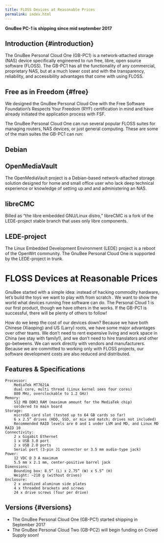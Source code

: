 ```yaml
---
title: FLOSS Devices at Reasonable Prices
permalink: index.html
---
```


**GnuBee PC-1 is shipping since mid september 2017**


Introduction {#introduction}
----------

The GnuBee Personal Cloud One (GB-PC1) is a network-attached storage (NAS) device specifically engineered to run free, libre, open source software (FLOSS). The GB-PC1 has all the functionality of any commercial, proprietary NAS, but at a much lower cost and with the transparency, reliability, and accessibility advantages that come with using FLOSS.


Free as in Freedom {#free}
----------------------------

We designed the GnuBee Personal Cloud One with the Free Software Foundation’s Respects Your Freedom (RYF) certification in mind and have already initiated the application process with FSF.

The GnuBee Personal Cloud One can run several popular FLOSS suites for managing routers, NAS devices, or just general computing. These are some of the main suites the GB-PC1 can run:

## Debian

## OpenMediaVault

The OpenMediaVault project is a Debian-based network-attached storage solution designed for home and small office user who lack deep technical experience or knowledge of setting up and and administering an NAS.

## libreCMC

Billed as “the libre embedded GNU/Linux distro,” libreCMC is a fork of the LEDE-project stable branch that uses only libre components.

## LEDE-project

The Linux Embedded Development Environment (LEDE) project is a reboot of the OpenWrt community.
The GnuBee Personal Cloud One is supported by the LEDE-project in trunk.

# FLOSS Devices at Reasonable Prices

GnuBee started with a simple idea: instead of hacking commodity hardware, let’s build the toys we want to play with from scratch . We want to show the world what devices running free software can do. The Personal Cloud 1 is our first product, though we have others in the works. If the GB-PC1 is successful, there will be plenty of others to follow!

How do we keep the cost of our devices down? Because we have both Chinese (Xiaoping) and US (Larry) roots, we have some major advantages over other teams. We don’t need to rent expensive living and work space in China (we stay with family!), and we don’t need to hire translators and other go-betweens. We can work directly with vendors and manufacturers. Because we are committed to working only with FLOSS projects, our software development costs are also reduced and distributed.

## Features & Specifications

    Processor:
        MediaTek MT7621A
        dual core, multi thread (Linux kernel sees four cores)
        880 MHz, overclockable to 1.2 GHz)
    Memory:
        512 MB DDR3 RAM (maximum amount for the MediaTek chip)
        soldered to main board
    Storage:
        microSD card slot (tested up to 64 GB cards so far)
        6 x 2.5” drives (HDD, SSD, or mix and match; drives not included)
        Recommended RAID levels are 0 and 1 under LVM and MD, and Linux MD RAID 10
    Connectivity:
        2 x Gigabit Ethernet
        1 x USB 3.0 port
        2 x USB 2.0 ports
        Serial port (3-pin J1 connector or 3.5 mm audio-type jack)
    Power:
        12 VDC @ 3 A maximum
        5.5 mm x 2.1 mm, center-positive barrel jack
    Dimensions:
        Bounding box: 8.5” (L) x 2.75” (W) x 5.5” (H)
        Weight: ~210 g (without drives)
    Enclosure:
        2 x anodized aluminum side plates
        4 x threaded brackets and screws
        24 x drive screws (four per drive)


Versions {#versions}
---------

-   The GnuBee Personal Cloud One (GB-PC1) started shipping in September 2017
-   The GnuBee Personal Cloud Two (GB-PC2) will begin funding on Crowd Supply soon!
